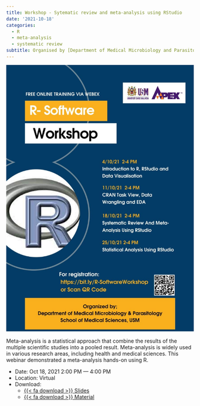 ```yaml
---
title: Workshop - Sytematic review and meta-analysis using RStudio
date: '2021-10-18'
categories: 
  - R
  - meta-analysis
  - systematic review
subtitle: Organised by [Department of Medical Microbiology and Parasitology](https://medic.usm.my/microbiology/en/), School of Medical Sciences, USM
---
```


![](featured.jpeg)

Meta-analysis is a statistical approach that combine the results of the multiple scientific studies into a pooled result. Meta-analysis is widely used in various research areas, including health and medical sciences. This webinar demonstrated a meta-analysis hands-on using R.

-   Date: Oct 18, 2021 2:00 PM — 4:00 PM
-   Location: Virtual
-   Download:
    -   [{{< fa download >}} Slides](https://github.com/tengku-hanis/MA-PPSP-USM/blob/main/Meta-analysis%20%28Hands-on%29.pdf)
    -   [{{< fa download >}} Material](https://github.com/tengku-hanis/MA-PPSP-USM)
